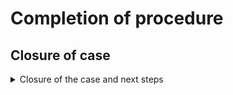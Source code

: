 # Completion of procedure

## Closure of case

<details>

<summary>Closure of the case and next steps</summary>

**🖋 Title of the message:** Your request has been closed

🗒 **Text of the message**:

On \<dd/mm/yyyy> your request \<code> was closed.

\[Enter here the additional steps the citizen needs to take]

For more information, visit \[this website](URL).

**🪄 Button**: n/a

***

**Recipients:** All citizens resident in the area of action of the service who have sent a request for ... 

**When to send it:** When the institution closes the case and the citizen must be informed of the additional actions to complete.

**User story:** As a citizen, I want to receive updates about the status of my case.

***

<mark style="color:purple;">ℹ️</mark> This message is sent to inform the citizen of the next steps to be taken once the case has been closed. **If the closure of the case does not imply any subsequent actions, we recommend not sending this message.**

</details>

